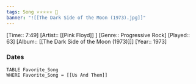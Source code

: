 ```yaml
---
tags: Song ⭐⭐⭐⭐⭐ 💛
banner: "![[The Dark Side of the Moon (1973).jpg]]"
---
```

[Time:: 7:49]
[Artist:: [[Pink Floyd]] ]
[Genre:: Progressive Rock]
[Played:: 63]
[Album:: [[The Dark Side of the Moon (1973)]]]
[Year:: 1973]
### Dates
````dataview
TABLE Favorite_Song
WHERE Favorite_Song = [[Us And Them]]
````